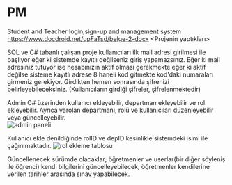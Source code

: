# PM
Student and Teacher login,sign-up and management system
https://www.docdroid.net/upFaTsd/belge-2-docx
<Projenin yaptıkları>

SQL ve C# tabanlı çalışan proje kullanıcıları ilk mail adresi girilmesi ile başlıyor eğer ki sistemde kayıtlı değilseniz giriş yapamazsınız.
Eğer ki mail adresiniz tutuyor ise hesabınızın aktif olması gerekmekte eğer ki aktif değilse sisteme kayıtlı adrese 8 haneli kod gitmekte kod'daki numaraları girmeniz gerekiyor.
Girdikten hemen sonrasında şifrenizi belirleyebileceksiniz.
(Kullanıcıların girdiği şifreler, şifrelenmektedir)


Admin C# üzerinden kullanıcı ekleyebilir, departman ekleyebilir ve rol ekleyebilir. Ayrıca varolan departmanı, rolü ve kullanıcıları düzenleyebilir veya güncelleyebilir.<br>
![admin paneli](https://i.imgur.com/fNOcvTd.png)

Kullanıcı ekle denildiğinde rolID ve depID kesinlikle sistemdeki isimi ile çağırılmaktadır.
![rol ekleme tablosu](https://i.imgur.com/uNzxgV8.png)



Güncellenecek sürümde olacaklar; öğretmenler ve userlar(bir diğer söyleniş ile öğrenci) kendi bilgilerini güncelleyebilecek, öğretmenler kendilerine verilen tarihler arasında sınav yapabilecek.

